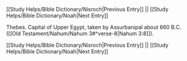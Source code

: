 [[Study Helps/Bible Dictionary/Nisroch|Previous Entry]]  ||  [[Study Helps/Bible Dictionary/Noah|Next Entry]]

 Thebes. Capital of Upper Egypt, taken by Assurbanipal about 660 B.C. ([[Old Testament/Nahum/Nahum 3#^verse-8|Nahum 3:8]]).

[[Study Helps/Bible Dictionary/Nisroch|Previous Entry]]  ||  [[Study Helps/Bible Dictionary/Noah|Next Entry]]